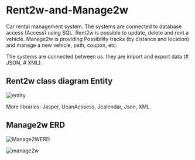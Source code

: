 # Rent2w-and-Manage2w

Car rental management system. 
The systems are connected to database access (Access) using SQL.
Rent2w is possible to update, delete and rent a vehicle.
Manage2w is providing Possibility tracks (by distance and location) and manage a new vehicle, path, coupon, etc.

The systems are connected between us. they are import and export data (# JSON, # XML). 

## Rent2w class diagram Entity
![entity](https://user-images.githubusercontent.com/60628997/77307263-9d51cc80-6d01-11ea-8918-c197f5a1f0ed.png)

More libraries: Jasper, UcanAcssess, Jcalendar, Json, XML. 



## Manage2w ERD
![Manage2WERD](https://user-images.githubusercontent.com/60628997/77303365-87d9a400-6cfb-11ea-899e-506dffdcd63d.png)

![manage2w](https://user-images.githubusercontent.com/60628997/77308065-0dad1d80-6d03-11ea-96fe-e8ea22592153.png)

